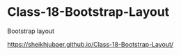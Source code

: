 # Class-18-Bootstrap-Layout
Bootstrap layout

https://sheikhjubaer.github.io/Class-18-Bootstrap-Layout/
